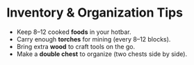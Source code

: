 # Inventory & Organization Tips

- Keep 8–12 cooked **foods** in your hotbar.
- Carry enough **torches** for mining (every 8–12 blocks).
- Bring extra **wood** to craft tools on the go.
- Make a **double chest** to organize (two chests side by side).
